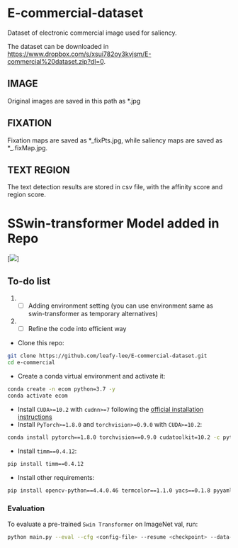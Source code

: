 # E-commercial-dataset
Dataset of electronic commercial image used for saliency.

The dataset can be downloaded in https://www.dropbox.com/s/xsui782oy3kvjsm/E-commercial%20dataset.zip?dl=0. 

## IMAGE

Original images are saved in this path as *.jpg

## FIXATION

Fixation maps are saved as *\_fixPts.jpg, while saliency maps are saved as *\_.fixMap.jpg.

## TEXT REGION

The text detection results are stored in csv file, with the affinity score and region score.

# SSwin-transformer Model added in Repo
[[![](https://img.shields.io/badge/blog-@champyin-red.svg)]](https://img.shields.io/badge/pytorch-1.8.0-brightgreen)
## To-do list
1. -[ ] Adding environment setting (you can use environment same as swin-transformer as temporary alternatives)
2. -[ ] Refine the code into efficient way

- Clone this repo:

```bash
git clone https://github.com/leafy-lee/E-commercial-dataset.git
cd e-commercial
```

- Create a conda virtual environment and activate it:

```bash
conda create -n ecom python=3.7 -y
conda activate ecom
```

- Install `CUDA>=10.2` with `cudnn>=7` following
  the [official installation instructions](https://docs.nvidia.com/cuda/cuda-installation-guide-linux/index.html)
- Install `PyTorch>=1.8.0` and `torchvision>=0.9.0` with `CUDA>=10.2`:

```bash
conda install pytorch==1.8.0 torchvision==0.9.0 cudatoolkit=10.2 -c pytorch
```

- Install `timm==0.4.12`:

```bash
pip install timm==0.4.12
```

- Install other requirements:

```bash
pip install opencv-python==4.4.0.46 termcolor==1.1.0 yacs==0.1.8 pyyaml scipy
```
### Evaluation

To evaluate a pre-trained `Swin Transformer` on ImageNet val, run:

```bash
python main.py --eval --cfg <config-file> --resume <checkpoint> --data-path <imagenet-path> 
